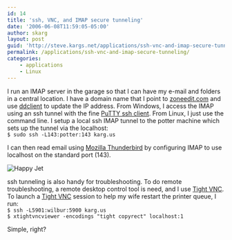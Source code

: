 ```yaml
---
id: 14
title: 'ssh, VNC, and IMAP secure tunneling'
date: '2006-06-08T11:59:05-05:00'
author: skarg
layout: post
guid: 'http://steve.kargs.net/applications/ssh-vnc-and-imap-secure-tunneling/'
permalink: /applications/ssh-vnc-and-imap-secure-tunneling/
categories:
    - applications
    - Linux
---
```


I run an IMAP server in the garage so that I can have my e-mail and folders in a central location. I have a domain name that I point to [zoneedit.com](http://zoneedit.com/) and use [ddclient](http://ddclient.sourceforge.net/) to update the IP address. From Windows, I access the IMAP using an ssh tunnel with the fine [PuTTY ssh client](http://www.chiark.greenend.org.uk/~sgtatham/putty/). From Linux, I just use the command line. I setup a local ssh IMAP tunnel to the potter machine which sets up the tunnel via the localhost:  
`$ sudo ssh -L143:potter:143 karg.us`

I can then read email using [Mozilla Thunderbird](http://www.mozilla.org/) by configuring IMAP to use localhost on the standard port (143).

![Happy Jet](http://steve.kargs.net/wp-content/uploads/2006/06/jet_happy.jpg "Happy Jet")

ssh tunneling is also handy for troubleshooting. To do remote troubleshooting, a remote desktop control tool is need, and I use [Tight VNC](http://www.tightvnc.com/). To launch a [Tight VNC](http://www.tightvnc.com/) session to help my wife restart the printer queue, I run:  
`$ ssh -L5901:wilbur:5900 karg.us`  
`$ xtightvncviewer -encodings "tight copyrect" localhost:1`

Simple, right?